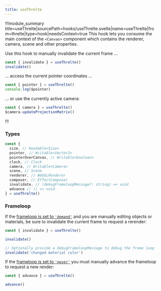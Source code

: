 ```yaml
---
title: useThrelte
---
```


!!!module_summary title=useThrelte|sourcePath=hooks/useThrelte.svelte|name=useThrelte|from=threlte|type=hook|needsContext=true
This hook lets you consume the main context of the `<Canvas>` component which contains the renderer, camera, scene and other properties.

Use this hook to manually invalidate the current frame …

```ts
const { invalidate } = useThrelte()
invalidate()
```

… access the current pointer coordinates …

```ts
const { pointer } = useThrelte()
console.log($pointer)
```

… or use the currently active camera:

```ts
const { camera } = useThrelte()
$camera.updateProjectionMatrix()
```

!!!

### Types

```ts
const {
  size, // Readable<Size>
  pointer, // Writable<Vector2>
  pointerOverCanvas, // Writable<boolean>
  clock, // Clock
  camera, // Writable<Camera>
  scene, // Scene
  renderer, // WebGLRenderer
  composer, // EffectComposer
  invalidate, // (debugFrameloopMessage?: string) => void
  advance // () => void
} = useThrelte()
```

### Frameloop

If the [frameloop is set to `'demand'`](/docs/components/01-canvas) and you are manually editing objects or materials, be sure to invalidate the current frame to request a rerender:

```ts
const { invalidate } = useThrelte()

invalidate()

// Optionally provide a debugFrameloopMessage to debug the frame loop
invalidate('changed material color')
```

If the [frameloop is set to `'never'`](/docs/components/01-canvas) you must manually advance the frameloop to request a new render:

```ts
const { advance } = useThrelte()

advance()
```
